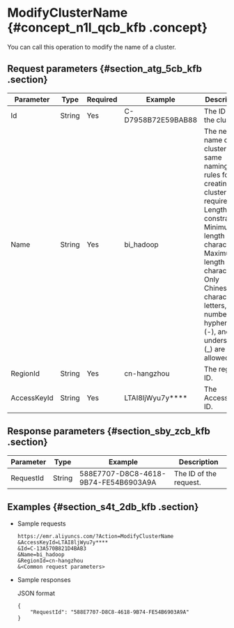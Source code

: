 # ModifyClusterName {#concept_n1l_qcb_kfb .concept}

You can call this operation to modify the name of a cluster.

## Request parameters {#section_atg_5cb_kfb .section}

|Parameter|Type|Required|Example|Description|
|---------|----|--------|-------|-----------|
|Id|String|Yes|C-D7958B72E59BAB88|The ID of the cluster.|
|Name|String|Yes|bi\_hadoop|The new name of the cluster. The same naming rules for creating the cluster are required. Length constraints: Minimum length of 1 character. Maximum length of 64 characters. Only Chinese characters, letters, numbers, hyphens \(-\), and underscores \(\_\) are allowed.|
|RegionId|String|Yes|cn-hangzhou|The region ID.|
|AccessKeyId|String|Yes|LTAI8ljWyu7y\*\*\*\*|The AccessKey ID.|

## Response parameters {#section_sby_zcb_kfb .section}

|Parameter|Type|Example|Description|
|---------|----|-------|-----------|
|RequestId|String|588E7707-D8C8-4618-9B74-FE54B6903A9A|The ID of the request.|

## Examples {#section_s4t_2db_kfb .section}

-   Sample requests

    ```
    https://emr.aliyuncs.com/?Action=ModifyClusterName
    &AccessKeyId=LTAI8ljWyu7y****
    &Id=C-13A570B821D4BAB3 
    &Name=bi_hadoop
    &RegionId=cn-hangzhou
    &<Common request parameters>
    ```

-   Sample responses

    JSON format

    ```
    {
        "RequestId": "588E7707-D8C8-4618-9B74-FE54B6903A9A"
    }
    ```


